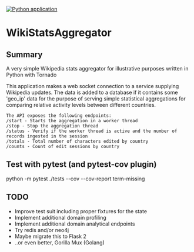 [![Python application](https://github.com/jneethling/WikiStats/actions/workflows/python-app.yml/badge.svg)](https://github.com/jneethling/WikiStats/actions/workflows/python-app.yml)

# WikiStatsAggregator
## Summary
A very simple Wikipedia stats aggregator for illustrative purposes written in Python with Tornado

This application makes a web socket connection to a service supplying Wikipedia updates.
The data is added to a database if it contains some 'geo_ip' data for the purpose of serving 
simple statistical aggregations for comparing relative activity levels between different countries.

    The API exposes the following endpoints:
    /start - Starts the aggregation in a worker thread
    /stop - Stop the aggregation thread
    /status - Verify if the worker thread is active and the number of records ingested in the session
    /totals - Total number of characters edited by country
    /counts - Count of edit sessions by country

## Test with pytest (and pytest-cov plugin)
python -m pytest ./tests --cov --cov-report term-missing

## TODO
* Improve test suit including proper fixtures for the state
* Implement additional domain profiling
* Implement additional domain analytical endpoints
* Try redis and/or neo4j
* Maybe migrate this to Flask 2
* ..or even better, Gorilla Mux (Golang)
